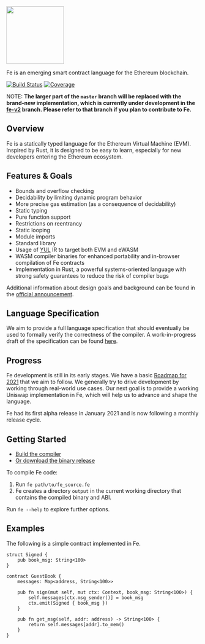 
<img src="https://raw.githubusercontent.com/ethereum/fe/master/logo/fe_svg/fe_source.svg" width="150px">

Fe is an emerging smart contract language for the Ethereum blockchain.

[![Build Status](https://github.com/ethereum/fe/workflows/CI/badge.svg)](https://github.com/ethereum/fe/actions)
[![Coverage](https://codecov.io/gh/ethereum/fe/branch/master/graph/badge.svg)](https://codecov.io/gh/ethereum/fe)

NOTE: **The larger part of the `master` branch will be replaced with the brand-new implementation, which is currently under development in the [fe-v2](https://github.com/ethereum/fe/tree/fe-v2) branch. Please refer to that branch if you plan to contribute to Fe.**

## Overview

Fe is a statically typed language for the Ethereum Virtual Machine (EVM). Inspired by Rust, it is designed to be easy to learn, especially for new developers entering the Ethereum ecosystem.

## Features & Goals

- Bounds and overflow checking
- Decidability by limiting dynamic program behavior
- More precise gas estimation (as a consequence of decidability)
- Static typing
- Pure function support
- Restrictions on reentrancy
- Static looping
- Module imports
- Standard library
- Usage of [YUL](https://docs.soliditylang.org/en/latest/yul.html) IR to target both EVM and eWASM
- WASM compiler binaries for enhanced portability and in-browser compilation of Fe contracts
- Implementation in Rust, a powerful systems-oriented language with strong safety guarantees to reduce the risk of compiler bugs

Additional information about design goals and background can be found in the [official announcement](https://snakecharmers.ethereum.org/fe-a-new-language-for-the-ethereum-ecosystem/).

## Language Specification

We aim to provide a full language specification that should eventually be used to formally verify the correctness of the compiler. A work-in-progress draft of the specification can be found [here](http://fe-lang.org/docs/spec/index.html).

## Progress

Fe development is still in its early stages. We have a basic [Roadmap for 2021](https://notes.ethereum.org/LVhaTF30SJOpkbG1iVw1jg) that we aim to follow. We generally try to drive development by working through real-world use cases. Our next goal is to provide a working Uniswap implementation in Fe, which will help us to advance and shape the language.

Fe had its first alpha release in January 2021 and is now following a monthly release cycle.

## Getting Started

- [Build the compiler](https://github.com/ethereum/fe/blob/master/docs/src/development/build.md)
- [Or download the binary release](https://github.com/ethereum/fe/releases)

To compile Fe code:

1. Run `fe path/to/fe_source.fe`
2. Fe creates a directory `output` in the current working directory that contains the compiled binary and ABI.

Run `fe --help` to explore further options.

## Examples

The following is a simple contract implemented in Fe.

```fe
struct Signed {
    pub book_msg: String<100>
}

contract GuestBook {
    messages: Map<address, String<100>>

    pub fn sign(mut self, mut ctx: Context, book_msg: String<100>) {
        self.messages[ctx.msg_sender()] = book_msg
        ctx.emit(Signed { book_msg })
    }

    pub fn get_msg(self, addr: address) -> String<100> {
        return self.messages[addr].to_mem()
    }
}
